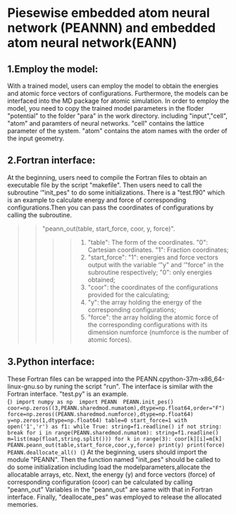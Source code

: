 Piesewise embedded atom neural network (PEANNN) and embedded atom neural network(EANN)
===========
1.Employ the model:
---------------
With a trained model, users can employ the model to obtain the energies and atomic force vectors of configurations. Furthermore, the models can be interfaced into the MD package for atomic simulation. In order to employ the model, you need to copy the trained model parameters in the floder "potential" to the folder "para" in the work directory.  including "input","cell", "atom" and paramters of neural networks. "cell" contains the lattice parameter of the system. "atom" contains the atom names with the order of the input geometry.<br>

2.Fortran interface:
------------------
At the beginning, users need to compile the Fortran files to obtain an executable file by the script "makefile". Then users need to call the subroutine ‘"init_pes" to do some initializations. There is a "test.f90" which is an example to calculate energy and force of corresponding configurations.Then you can pass the coordinates of configurations by calling the subroutine.<br>
>>"peann_out(table, start_force, coor, y, force)".<br>
>>>>1. "table": The form of the coordinates. "0": Cartesian coordinates. "1": Fraction coordinates; <br>
>>>>2. "start_force": "1": energies and force vectors output with the variable ‘"y" and ‘"force" in the subroutine respectively; "0": only energies obtained;<br>
>>>>3. "coor": the coordinates of the configurations provided for the calculating;<br>
>>>>4. "y": the array holding the energy of the corresponding configurations; <br>
>>>>5. "force": the array holding the atomic force of the corresponding configurations with its dimension numforce (numforce is the number of atomic forces).<br>

3.Python interface:
-----------------------
  These Fortran files can be wrapped into the PEANN.cpython-37m-x86_64-linux-gnu.so by runing the script "run". The interface is similar with the Fortran interface. "test.py" is an example.<br>
    (```)
	import numpy as np 
	import PEANN 
	PEANN.init_pes()
	coor=np.zeros((3,PEANN.sharedmod.numatom),dtype=np.float64,order="F")
	force=np.zeros((PEANN.sharedmod.numforce),dtype=np.float64)
	y=np.zeros(1,dtype=np.float64)
	table=0
	start_force=1
	with open('1','r') as f1:
	   while True:
	      string=f1.readline()
	      if not string: break
	      for i in range(PEANN.sharedmod.numatom):
	         string=f1.readline()
	         m=list(map(float,string.split()))
	         for k in range(3):
	            coor[k][i]=m[k]
	            PEANN.peann_out(table,start_force,coor,y,force)
	      print(y)
	      print(force)
	PEANN.deallocate_all()
    (```)
At the beginning, users should import the module "PEANN". Then the function named "init_pes" should be called to do some initialization including load the modelparameters,allocate the allocatable arrays, etc. Next, the energy (y) and force vectors (force) of corresponding configuration (coor) can be calculated by calling "peann_out" Variables in the "peann_out" are same with that in Fortran interface. Finally, "deallocate_pes" was employed to release the allocated memories.
